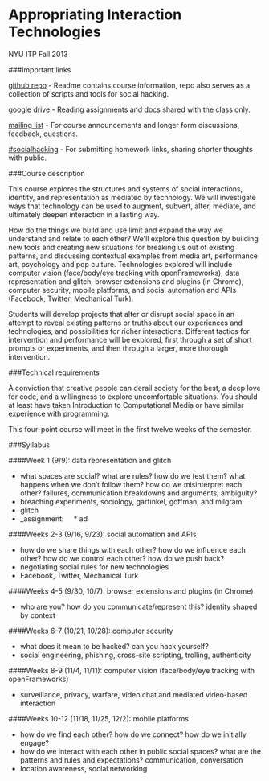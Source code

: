 Appropriating Interaction Technologies
======================================

NYU ITP Fall 2013

###Important links

[github repo](https://github.com/lmccart/AppropriatingInteractionTechnologies) - Readme contains course information, repo also serves as a collection of scripts and tools for social hacking.

[google drive](https://drive.google.com/folderview?id=0B9tyIRZ76JCdNzdlUHAtdlUtTFU&usp=sharing) - Reading assignments and docs shared with the class only.

[mailing list](http://groups.google.com/group/appropriating-interaction-technologies/) - For course announcements and longer form discussions, feedback, questions. 

[#socialhacking](https://twitter.com/search?q=%23socialhacking&mode=realtime) - For submitting homework links, sharing shorter thoughts with public.


###Course description

This course explores the structures and systems of social interactions, identity, and representation as mediated by technology. We will investigate ways that technology can be used to augment, subvert, alter, mediate, and ultimately deepen interaction in a lasting way.

How do the things we build and use limit and expand the way we understand and relate to each other? We'll explore this question by building new tools and creating new situations for breaking us out of existing patterns, and discussing contextual examples from media art, performance art, psychology and pop culture. Technologies explored will include computer vision (face/body/eye tracking with openFrameworks), data representation and glitch, browser extensions and plugins (in Chrome), computer security, mobile platforms, and social automation and APIs (Facebook, Twitter, Mechanical Turk).

Students will develop projects that alter or disrupt social space in an attempt to reveal existing patterns or truths about our experiences and technologies, and possibilities for richer interactions. Different
tactics for intervention and performance will be explored, first through a set of short prompts or experiments, and then through a larger, more thorough intervention.

###Technical requirements

A conviction that creative people can derail society for the best, a deep love for code, and a willingness to explore uncomfortable situations. You should at least have taken Introduction to Computational Media or have similar experience with programming.

This four-point course will meet in the first twelve weeks of the semester.

###Syllabus

####Week 1 (9/9): data representation and glitch
* what spaces are social? what are rules? how do we test them? what happens when we don’t follow them? how do we misinterpret each other? failures, communication breakdowns and arguments, ambiguity?
* breaching experiments, sociology, garfinkel, goffman, and milgram
* glitch
* _assignment: 
&nbsp;&nbsp;&nbsp;&nbsp;* ad

####Weeks 2-3 (9/16, 9/23): social automation and APIs
* how do we share things with each other? how do we influence each other? how do we control each other? how do we push back? 
* negotiating social rules for new technologies
* Facebook, Twitter, Mechanical Turk

####Weeks 4-5 (9/30, 10/7): browser extensions and plugins (in Chrome)
* who are you? how do you communicate/represent this? identity shaped by context

####Weeks 6-7 (10/21, 10/28): computer security
* what does it mean to be hacked? can you hack yourself? 
* social engineering, phishing, cross-site scripting, trolling, authenticity

####Weeks 8-9 (11/4, 11/11): computer vision (face/body/eye tracking with openFrameworks)
* surveillance, privacy, warfare, video chat and mediated video-based interaction

####Weeks 10-12 (11/18, 11/25, 12/2): mobile platforms
* how do we find each other? how do we connect? how do we initially engage? 
* how do we interact with each other in public social spaces? what are the patterns and rules and expectations? communication, conversation
* location awareness, social networking


 


